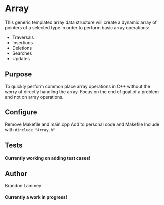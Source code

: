 # Array

This generic templated array data structure will create a dynamic array of pointers of a selected type in order to perform basic array operations: 

* Traversals
* Insertions 
* Deletions
* Searches
* Updates

## Purpose

To quickly perform common place array operations in C++ without the worry of directly handling the array. Focus on the end of goal of a problem and not on array operations. 

## Configure

Remove Makefile and main.cpp
Add to personal code and Makefile 
Include with `#include "Array.h"`


## Tests

#### **Currently working on adding test cases!**

## Author

Brandon Lammey

[github-follow-url]: https://github.com/brandonlammey
[github-follow-image]: https://img.shields.io/github/followers/espadrine.svg?style=social&label=Follow



#### **Currently a work in progress!**
